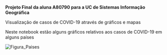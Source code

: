 **Projeto Final da aluna A80790 para a UC de Sistemas Informação Geográfica**

Visualização de casos de COVID-19 através de gráficos e mapas

Neste notebook estão alguns gráficos relativos aos casos de COVID-19 em alguns países

![Figura_Paises](https://github.com/Claudia-Alves/Epidemiologia/tree/master/Projeto%20Final%20-%20A80790/Figuras/Paises_BarraH.PNG)
